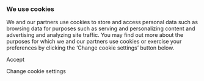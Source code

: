 ### We use cookies

We and our partners use cookies to store and access personal data such as browsing data for purposes such as serving and personalizing content and advertising and analyzing site traffic. You may find out more about the purposes for which we and our partners use cookies or exercise your preferences by clicking the ‘Change cookie settings’ button below.

Accept

Change cookie settings